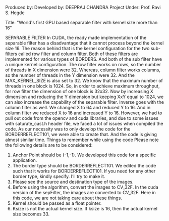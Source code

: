 Produced by:
Developed by: DEEPRAJ CHANDRA
Project Under: Prof. Ravi S. Hegde

Title: "World's first GPU based separable filter with kernel size more than 16"

SEPARABLE FILTER
In CUDA, the ready made implementation of the separable filter has a disadvantage that it cannot process beyond the kernel size 16. The reason behind that is the kernel configuration for the two sub-filters called row filter and column filter.
Both of these filters are implemented for various types of BORDERS. And both of the sub filter have a unique kernel configuration. 
The row filter works on rows, so the number of threads in X dimension were 32. Whereas, column filter works columns, so the number of threads in the Y dimension were 32. And the MAX_KERNEL_SIZE is also set to 32.
We know that the maximum number of threads in one block is 1024. So, in order to achieve maximum throughput, for row filter the dimension of one block is 32x32. Now by increasing X dimension and reducing the Y dimension but keeping XxY equal to 1024, we can also increase the capability of the separable filter. Inverse goes with the column filter as well. We changed X to 64 and reduced Y to 16. And in column filter we reduced X to 16 and increased Y to 16.
However, we had to pull out code from the opencv and cuda libraries, and due to some issues with saturate_cast.h header file, we faced a lot of issues when compiled the code. As our necessity was to only develop the code for the BORDERREFLECT101, we were able to create that. And the code is giving almost similar time.
Things to remember while using the code
Please note the following details are to be considered:
1.	Anchor Point should be (-1,-1). We developed this code for a specific application.
2.	The border type should be BORDERREFLECT101. We edited the code such that it works for BORDERREFLECT101. If you need for any other border type, kindly specify. I’ll try to make it.
3.	Please see the source and destination type of the images.
4.	Before using the algorithm, convert the images to CV_32F. In the cuda version of the sepFilter, the images are converted to CV_32F. Here in this code, we are not taking care about these things.
5.	Kernel should be passed as a float pointer.
6.	Ksize is not the actual kernel size. If ksize is 16, then the actual kernel size becomes 33.
